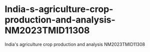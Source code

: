 # India-s-agriculture-crop-production-and-analysis-NM2023TMID11308
 India's agriculture crop production and analysis NM2023TMID11308
